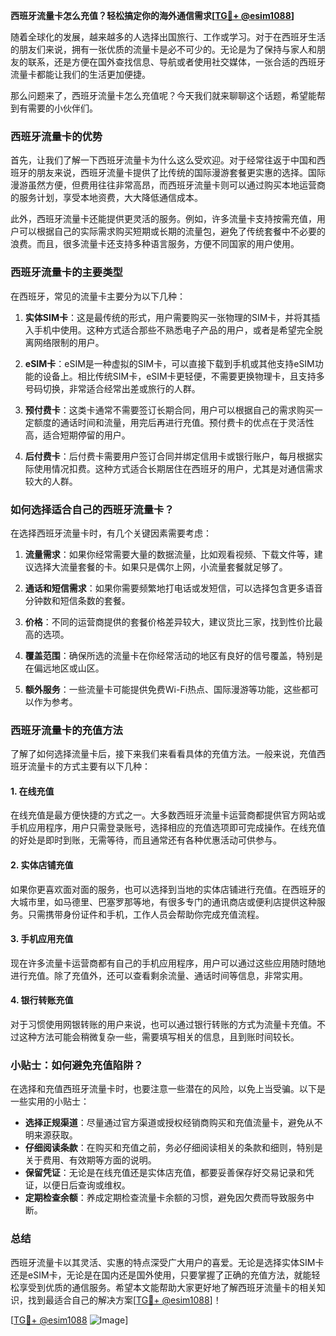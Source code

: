 **西班牙流量卡怎么充值？轻松搞定你的海外通信需求[[TG💪+ @esim1088](https://t.me/s/esim1088)]**

随着全球化的发展，越来越多的人选择出国旅行、工作或学习。对于在西班牙生活的朋友们来说，拥有一张优质的流量卡是必不可少的。无论是为了保持与家人和朋友的联系，还是方便在国外查找信息、导航或者使用社交媒体，一张合适的西班牙流量卡都能让我们的生活更加便捷。

那么问题来了，西班牙流量卡怎么充值呢？今天我们就来聊聊这个话题，希望能帮到有需要的小伙伴们。

### 西班牙流量卡的优势

首先，让我们了解一下西班牙流量卡为什么这么受欢迎。对于经常往返于中国和西班牙的朋友来说，西班牙流量卡提供了比传统的国际漫游套餐更实惠的选择。国际漫游虽然方便，但费用往往非常高昂，而西班牙流量卡则可以通过购买本地运营商的服务计划，享受本地资费，大大降低通信成本。

此外，西班牙流量卡还能提供更灵活的服务。例如，许多流量卡支持按需充值，用户可以根据自己的实际需求购买短期或长期的流量包，避免了传统套餐中不必要的浪费。而且，很多流量卡还支持多种语言服务，方便不同国家的用户使用。

### 西班牙流量卡的主要类型

在西班牙，常见的流量卡主要分为以下几种：

1. **实体SIM卡**：这是最传统的形式，用户需要购买一张物理的SIM卡，并将其插入手机中使用。这种方式适合那些不熟悉电子产品的用户，或者是希望完全脱离网络限制的用户。

2. **eSIM卡**：eSIM是一种虚拟的SIM卡，可以直接下载到手机或其他支持eSIM功能的设备上。相比传统SIM卡，eSIM卡更轻便，不需要更换物理卡，且支持多号码切换，非常适合经常出差或旅行的人群。

3. **预付费卡**：这类卡通常不需要签订长期合同，用户可以根据自己的需求购买一定额度的通话时间和流量，用完后再进行充值。预付费卡的优点在于灵活性高，适合短期停留的用户。

4. **后付费卡**：后付费卡需要用户签订合同并绑定信用卡或银行账户，每月根据实际使用情况扣费。这种方式适合长期居住在西班牙的用户，尤其是对通信需求较大的人群。

### 如何选择适合自己的西班牙流量卡？

在选择西班牙流量卡时，有几个关键因素需要考虑：

1. **流量需求**：如果你经常需要大量的数据流量，比如观看视频、下载文件等，建议选择大流量套餐的卡。如果只是偶尔上网，小流量套餐就足够了。

2. **通话和短信需求**：如果你需要频繁地打电话或发短信，可以选择包含更多语音分钟数和短信条数的套餐。

3. **价格**：不同的运营商提供的套餐价格差异较大，建议货比三家，找到性价比最高的选项。

4. **覆盖范围**：确保所选的流量卡在你经常活动的地区有良好的信号覆盖，特别是在偏远地区或山区。

5. **额外服务**：一些流量卡可能提供免费Wi-Fi热点、国际漫游等功能，这些都可以作为参考。

### 西班牙流量卡的充值方法

了解了如何选择流量卡后，接下来我们来看看具体的充值方法。一般来说，充值西班牙流量卡的方式主要有以下几种：

#### 1. 在线充值

在线充值是最方便快捷的方式之一。大多数西班牙流量卡运营商都提供官方网站或手机应用程序，用户只需登录账号，选择相应的充值选项即可完成操作。在线充值的好处是即时到账，无需等待，而且通常还有各种优惠活动可供参与。

#### 2. 实体店铺充值

如果你更喜欢面对面的服务，也可以选择到当地的实体店铺进行充值。在西班牙的大城市里，如马德里、巴塞罗那等地，有很多专门的通讯商店或便利店提供这种服务。只需携带身份证件和手机，工作人员会帮助你完成充值流程。

#### 3. 手机应用充值

现在许多流量卡运营商都有自己的手机应用程序，用户可以通过这些应用随时随地进行充值。除了充值外，还可以查看剩余流量、通话时间等信息，非常实用。

#### 4. 银行转账充值

对于习惯使用网银转账的用户来说，也可以通过银行转账的方式为流量卡充值。不过这种方法可能会稍微复杂一些，需要填写相关的信息，且到账时间较长。

### 小贴士：如何避免充值陷阱？

在选择和充值西班牙流量卡时，也要注意一些潜在的风险，以免上当受骗。以下是一些实用的小贴士：

- **选择正规渠道**：尽量通过官方渠道或授权经销商购买和充值流量卡，避免从不明来源获取。
- **仔细阅读条款**：在购买和充值之前，务必仔细阅读相关的条款和细则，特别是关于费用、有效期等方面的说明。
- **保留凭证**：无论是在线充值还是实体店充值，都要妥善保存好交易记录和凭证，以便日后查询或维权。
- **定期检查余额**：养成定期检查流量卡余额的习惯，避免因欠费而导致服务中断。

### 总结

西班牙流量卡以其灵活、实惠的特点深受广大用户的喜爱。无论是选择实体SIM卡还是eSIM卡，无论是在国内还是国外使用，只要掌握了正确的充值方法，就能轻松享受到优质的通信服务。希望本文能帮助大家更好地了解西班牙流量卡的相关知识，找到最适合自己的解决方案[[TG💪+ @esim1088](https://t.me/s/esim1088)]！

[[TG💪+ @esim1088](https://t.me/s/esim1088) ![Image](https://i.postimg.cc/4NQfJmqS/Snipaste-2025-05-13-00-14-12.png)]